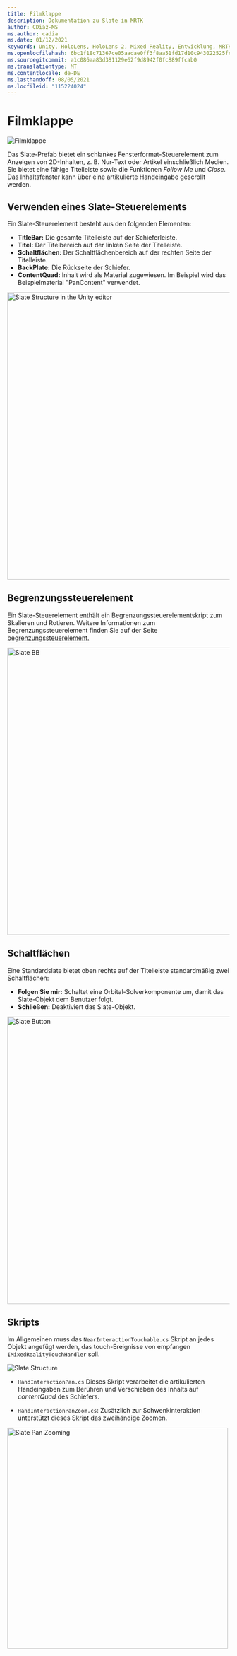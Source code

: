```yaml
---
title: Filmklappe
description: Dokumentation zu Slate in MRTK
author: CDiaz-MS
ms.author: cadia
ms.date: 01/12/2021
keywords: Unity, HoloLens, HoloLens 2, Mixed Reality, Entwicklung, MRTK, Slate,
ms.openlocfilehash: 6bc1f18c71367ce05aadae0ff3f8aa51fd17d10c943022525fc5043d8d7989a2
ms.sourcegitcommit: a1c086aa83d381129e62f9d8942f0fc889ffcab0
ms.translationtype: MT
ms.contentlocale: de-DE
ms.lasthandoff: 08/05/2021
ms.locfileid: "115224024"
---
```

# <a name="slate"></a>Filmklappe

![Filmklappe](../images/slate/MRTK_Slate_Main.png)

Das Slate-Prefab bietet ein schlankes Fensterformat-Steuerelement zum Anzeigen von 2D-Inhalten, z. B. Nur-Text oder Artikel einschließlich Medien. Sie bietet eine fähige Titelleiste sowie die Funktionen *Follow Me* und *Close.* Das Inhaltsfenster kann über eine artikulierte Handeingabe gescrollt werden.

## <a name="how-to-use-a-slate-control"></a>Verwenden eines Slate-Steuerelements

Ein Slate-Steuerelement besteht aus den folgenden Elementen:

* **TitleBar:** Die gesamte Titelleiste auf der Schieferleiste.
* **Titel:** Der Titelbereich auf der linken Seite der Titelleiste.
* **Schaltflächen:** Der Schaltflächenbereich auf der rechten Seite der Titelleiste.
* **BackPlate:** Die Rückseite der Schiefer.
* **ContentQuad:** Inhalt wird als Material zugewiesen. Im Beispiel wird das Beispielmaterial "PanContent" verwendet.

<img src="../images/slate/MRTK_SlateStructure.jpg" width="650" alt="Slate Structure in the Unity editor">

## <a name="bounds-control"></a>Begrenzungssteuerelement

Ein Slate-Steuerelement enthält ein Begrenzungssteuerelementskript zum Skalieren und Rotieren. Weitere Informationen zum Begrenzungssteuerelement finden Sie auf der Seite [begrenzungssteuerelement.](bounds-control.md)

<img src="../images/slate/MRTK_Slate_BB.jpg" width="650" alt="Slate BB">

## <a name="buttons"></a>Schaltflächen

Eine Standardslate bietet oben rechts auf der Titelleiste standardmäßig zwei Schaltflächen:

* **Folgen Sie mir:** Schaltet eine Orbital-Solverkomponente um, damit das Slate-Objekt dem Benutzer folgt.
* **Schließen:** Deaktiviert das Slate-Objekt.

<img src="../images/slate/MRTK_Slate_Buttons.jpg" width="650" alt="Slate Button">

## <a name="scripts"></a>Skripts

Im Allgemeinen muss das `NearInteractionTouchable.cs` Skript an jedes Objekt angefügt werden, das touch-Ereignisse von empfangen `IMixedRealityTouchHandler` soll.

<img src="../images/slate/MRTK_Slate_Scripts.png" alt="Slate Structure">

* `HandInteractionPan.cs` Dieses Skript verarbeitet die artikulierten Handeingaben zum Berühren und Verschieben des Inhalts auf *contentQuad* des Schiefers.

* `HandInteractionPanZoom.cs`: Zusätzlich zur Schwenkinteraktion unterstützt dieses Skript das zweihändige Zoomen.

<img src="../images/slate/MRTK_Slate_PanZoom.png" width="500" alt="Slate Pan Zooming">
